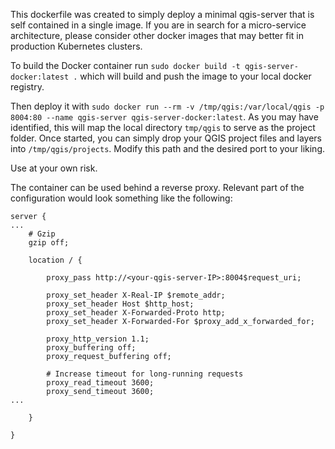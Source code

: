 This dockerfile was created to simply deploy a minimal qgis-server that is self contained in a single image. If you are in search for a micro-service architecture, please consider other docker images that may better fit in production Kubernetes clusters.

To build the Docker container run `sudo docker build -t qgis-server-docker:latest .` which will build and push the image to your local docker registry.

Then deploy it with `sudo docker run --rm -v /tmp/qgis:/var/local/qgis -p 8004:80 --name qgis-server qgis-server-docker:latest`. As you may have identified, this will map the local directory `tmp/qgis` to serve as the project folder. Once started, you can simply drop your QGIS project files and layers into `/tmp/qgis/projects`. Modify this path and the desired port to your liking.

Use at your own risk.

The container can be used behind a reverse proxy. Relevant part of the configuration would look something like the following:

```
server {
...
    # Gzip
    gzip off;

    location / {

        proxy_pass http://<your-qgis-server-IP>:8004$request_uri;

        proxy_set_header X-Real-IP $remote_addr;
        proxy_set_header Host $http_host;
        proxy_set_header X-Forwarded-Proto http;
        proxy_set_header X-Forwarded-For $proxy_add_x_forwarded_for;

        proxy_http_version 1.1;
        proxy_buffering off;
        proxy_request_buffering off;

        # Increase timeout for long-running requests
        proxy_read_timeout 3600;
        proxy_send_timeout 3600;
...

    }

}
```
